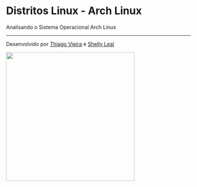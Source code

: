 # Distritos Linux - Arch Linux
Analisando o Sistema Operacional Arch Linux 

----

Desenvolvido por [Thiago Vieira](https://github.com/MustPlay) e [Shelly Leal](https://github.com/ShellyLeal05)
<div>
  <img align="center" height "180em" src="https://user-images.githubusercontent.com/94469543/235271614-650c619b-1ee1-49bc-9dd9-2aa1f768d13d.png" width="350"/>
<div>

